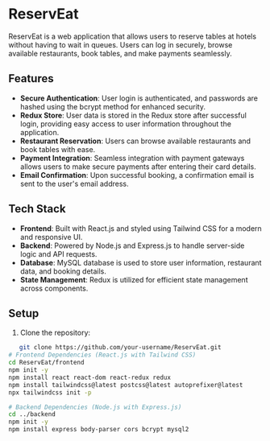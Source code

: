 # ReservEat

ReservEat is a web application that allows users to reserve tables at hotels without having to wait in queues. Users can log in securely, browse available restaurants, book tables, and make payments seamlessly.

## Features

- **Secure Authentication**: User login is authenticated, and passwords are hashed using the bcrypt method for enhanced security.
- **Redux Store**: User data is stored in the Redux store after successful login, providing easy access to user information throughout the application.
- **Restaurant Reservation**: Users can browse available restaurants and book tables with ease.
- **Payment Integration**: Seamless integration with payment gateways allows users to make secure payments after entering their card details.
- **Email Confirmation**: Upon successful booking, a confirmation email is sent to the user's email address.

## Tech Stack

- **Frontend**: Built with React.js and styled using Tailwind CSS for a modern and responsive UI.
- **Backend**: Powered by Node.js and Express.js to handle server-side logic and API requests.
- **Database**: MySQL database is used to store user information, restaurant data, and booking details.
- **State Management**: Redux is utilized for efficient state management across components.

## Setup

1. Clone the repository:

```bash
   git clone https://github.com/your-username/ReservEat.git
# Frontend Dependencies (React.js with Tailwind CSS)
cd ReservEat/frontend
npm init -y
npm install react react-dom react-redux redux
npm install tailwindcss@latest postcss@latest autoprefixer@latest
npx tailwindcss init -p

# Backend Dependencies (Node.js with Express.js)
cd ../backend
npm init -y
npm install express body-parser cors bcrypt mysql2
